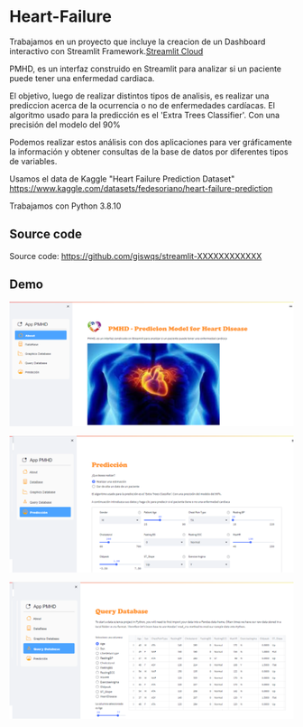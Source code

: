 # Heart-Failure

Trabajamos en un proyecto que incluye la creacion de un Dashboard interactivo con Streamlit Framework.[Streamlit Cloud](https://streamlit.io/cloud)

PMHD, es un interfaz construido en Streamlit para analizar si un paciente puede tener una enfermedad cardiaca.

El objetivo, luego de realizar distintos tipos de analisis, es realizar una prediccion acerca de la ocurrencia o no de enfermedades cardíacas. El algoritmo usado para la predicción es el 'Extra Trees Classifier'. Con una precisión del modelo del 90%

Podemos realizar estos análisis con dos aplicaciones para ver gráficamente la información y obtener consultas de la base de datos por diferentes tipos de variables.

Usamos el data de Kaggle "Heart Failure Prediction Dataset" https://www.kaggle.com/datasets/fedesoriano/heart-failure-prediction


Trabajamos con Python 3.8.10

## Source code

Source code: <https://github.com/giswqs/streamlit-XXXXXXXXXXXX>

## Demo

![image](media/imagen_1.png)

![image](media/imagen_2.png)

![image](media/imagen_3.png)


